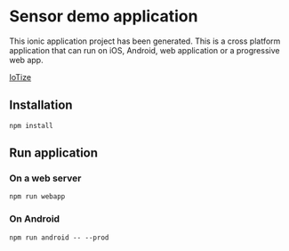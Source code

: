# Sensor demo application

This ionic application project has been generated. This is a cross platform application that can run on iOS, Android, web application or a progressive web app.

[IoTize](https://iotize.com)

## Installation

```
npm install
```

## Run application

### On a web server

```shell
npm run webapp
```

### On Android

```shell
npm run android -- --prod
```

